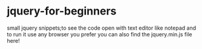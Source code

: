 # jquery-for-beginners
small jquery snippets;to see the code open with text editor like notepad and to run it use any browser you prefer
you can also find the jquery.min.js file here!
